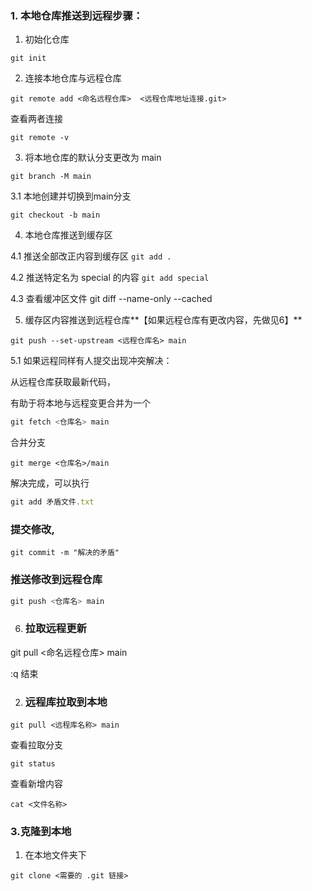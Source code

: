 ### 1. 本地仓库推送到远程步骤：

1. 初始化仓库

`git init`



2. 连接本地仓库与远程仓库

`git remote add <命名远程仓库>  <远程仓库地址连接.git>` 

查看两者连接 

`git remote -v`



3. 将本地仓库的默认分支更改为  main

`git branch -M main`



3.1 本地创建并切换到main分支

`git checkout -b main`



4. 本地仓库推送到缓存区

4.1  推送全部改正内容到缓存区             `git add .`

4.2  推送特定名为  special  的内容        `git add special`

4.3 查看缓冲区文件           git diff --name-only --cached



5. 缓存区内容推送到远程仓库**【如果远程仓库有更改内容，先做见6】**

`git push --set-upstream <远程仓库名> main`

   5.1 如果远程同样有人提交出现冲突解决：

从远程仓库获取最新代码， 

有助于将本地与远程变更合并为一个

```js
git fetch <仓库名> main
```

合并分支

```
git merge <仓库名>/main
```

解决完成，可以执行

```js
git add 矛盾文件.txt
```

### **提交修改**,

```
git commit -m "解决的矛盾"
```

### 推送修改到远程仓库

```js
git push <仓库名> main
```



6. ### 拉取远程更新

git pull <命名远程仓库> main



:q  结束





2. ### 远程库拉取到本地

`git pull <远程库名称> main`



查看拉取分支

`git status`



查看新增内容

`cat <文件名称>`



### 3.克隆到本地

1. 在本地文件夹下

`git clone <需要的 .git 链接>`






























